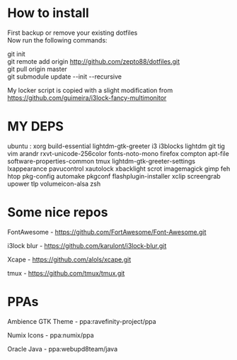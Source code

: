 # How to install
First backup or remove your existing dotfiles<br />
Now run the following commands:<br />

git init<br />
git remote add origin http://github.com/zepto88/dotfiles.git<br />
git pull origin master<br />
git submodule update --init --recursive

My locker script is copied with a slight modification from https://github.com/guimeira/i3lock-fancy-multimonitor<br />

# MY DEPS
ubuntu : xorg build-essential lightdm-gtk-greeter i3 i3blocks lightdm git tig vim arandr rxvt-unicode-256color fonts-noto-mono firefox compton apt-file software-properties-common tmux lightdm-gtk-greeter-settings lxappearance pavucontrol xautolock xbacklight scrot imagemagick gimp feh htop pkg-config automake pkgconf flashplugin-installer xclip screengrab upower tlp volumeicon-alsa zsh

# Some nice repos
FontAwesome - https://github.com/FortAwesome/Font-Awesome.git

i3lock blur - https://github.com/karulont/i3lock-blur.git

Xcape - https://github.com/alols/xcape.git

tmux - https://github.com/tmux/tmux.git

# PPAs
Ambience GTK Theme - ppa:ravefinity-project/ppa

Numix Icons - ppa:numix/ppa

Oracle Java - ppa:webupd8team/java
